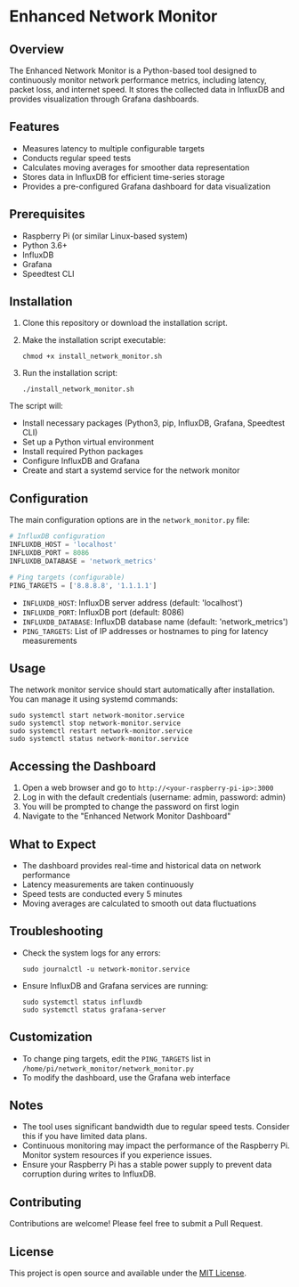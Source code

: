 
# Enhanced Network Monitor

## Overview

The Enhanced Network Monitor is a Python-based tool designed to continuously monitor network performance metrics, including latency, packet loss, and internet speed. It stores the collected data in InfluxDB and provides visualization through Grafana dashboards.

## Features

- Measures latency to multiple configurable targets
- Conducts regular speed tests
- Calculates moving averages for smoother data representation
- Stores data in InfluxDB for efficient time-series storage
- Provides a pre-configured Grafana dashboard for data visualization

## Prerequisites

- Raspberry Pi (or similar Linux-based system)
- Python 3.6+
- InfluxDB
- Grafana
- Speedtest CLI

## Installation

1. Clone this repository or download the installation script.

2. Make the installation script executable:
   ```
   chmod +x install_network_monitor.sh
   ```

3. Run the installation script:
   ```
   ./install_network_monitor.sh
   ```

The script will:
- Install necessary packages (Python3, pip, InfluxDB, Grafana, Speedtest CLI)
- Set up a Python virtual environment
- Install required Python packages
- Configure InfluxDB and Grafana
- Create and start a systemd service for the network monitor

## Configuration

The main configuration options are in the `network_monitor.py` file:


```12:18:network_monitor.py
# InfluxDB configuration
INFLUXDB_HOST = 'localhost'
INFLUXDB_PORT = 8086
INFLUXDB_DATABASE = 'network_metrics'

# Ping targets (configurable)
PING_TARGETS = ['8.8.8.8', '1.1.1.1']
```


- `INFLUXDB_HOST`: InfluxDB server address (default: 'localhost')
- `INFLUXDB_PORT`: InfluxDB port (default: 8086)
- `INFLUXDB_DATABASE`: InfluxDB database name (default: 'network_metrics')
- `PING_TARGETS`: List of IP addresses or hostnames to ping for latency measurements

## Usage

The network monitor service should start automatically after installation. You can manage it using systemd commands:

```
sudo systemctl start network-monitor.service
sudo systemctl stop network-monitor.service
sudo systemctl restart network-monitor.service
sudo systemctl status network-monitor.service
```

## Accessing the Dashboard

1. Open a web browser and go to `http://<your-raspberry-pi-ip>:3000`
2. Log in with the default credentials (username: admin, password: admin)
3. You will be prompted to change the password on first login
4. Navigate to the "Enhanced Network Monitor Dashboard"

## What to Expect

- The dashboard provides real-time and historical data on network performance
- Latency measurements are taken continuously
- Speed tests are conducted every 5 minutes
- Moving averages are calculated to smooth out data fluctuations

## Troubleshooting

- Check the system logs for any errors:
  ```
  sudo journalctl -u network-monitor.service
  ```
- Ensure InfluxDB and Grafana services are running:
  ```
  sudo systemctl status influxdb
  sudo systemctl status grafana-server
  ```

## Customization

- To change ping targets, edit the `PING_TARGETS` list in `/home/pi/network_monitor/network_monitor.py`
- To modify the dashboard, use the Grafana web interface

## Notes

- The tool uses significant bandwidth due to regular speed tests. Consider this if you have limited data plans.
- Continuous monitoring may impact the performance of the Raspberry Pi. Monitor system resources if you experience issues.
- Ensure your Raspberry Pi has a stable power supply to prevent data corruption during writes to InfluxDB.

## Contributing

Contributions are welcome! Please feel free to submit a Pull Request.

## License

This project is open source and available under the [MIT License](LICENSE).
